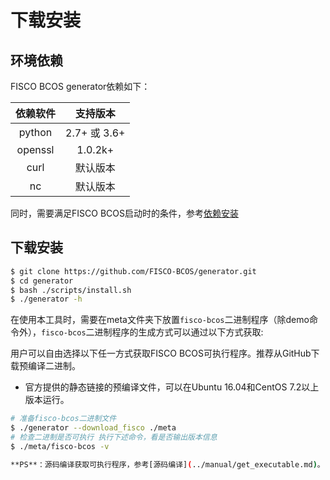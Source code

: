 # 下载安装

## 环境依赖

FISCO BCOS generator依赖如下：

| 依赖软件 | 支持版本 |
| :-: | :-: |
| python | 2.7+ 或 3.6+ |
| openssl | 1.0.2k+|
| curl | 默认版本 |
| nc | 默认版本 |

同时，需要满足FISCO BCOS启动时的条件，参考[依赖安装](https://fisco-bcos-documentation.readthedocs.io/zh_CN/feature-2.0.0/docs/manual/install.html?highlight=%E4%BE%9D%E8%B5%96#id4)

## 下载安装

```bash
$ git clone https://github.com/FISCO-BCOS/generator.git
$ cd generator
$ bash ./scripts/install.sh
$ ./generator -h
```

在使用本工具时，需要在meta文件夹下放置`fisco-bcos`二进制程序（除demo命令外），`fisco-bcos`二进制程序的生成方式可以通过以下方式获取:

用户可以自由选择以下任一方式获取FISCO BCOS可执行程序。推荐从GitHub下载预编译二进制。

- 官方提供的静态链接的预编译文件，可以在Ubuntu 16.04和CentOS 7.2以上版本运行。

```bash
# 准备fisco-bcos二进制文件
$ ./generator --download_fisco ./meta
# 检查二进制是否可执行 执行下述命令，看是否输出版本信息
$ ./meta/fisco-bcos -v

**PS**：源码编译获取可执行程序，参考[源码编译](../manual/get_executable.md)。